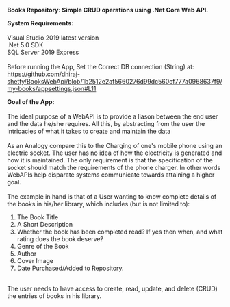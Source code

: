 <b>Books Repository: Simple CRUD operations using .Net Core Web API.</b>

<b>System Requirements:</b> <br>
<br>
Visual Studio 2019 latest version <br>
.Net 5.0 SDK <br>
SQL Server 2019 Express <br>
 <br>
Before running the App, Set the Correct DB connection (String) at: <br>
https://github.com/dhiraj-shetty/BooksWebApi/blob/1b2512e2af5660276d99dc560cf777a0968637f9/my-books/appsettings.json#L11 <br>

<b>Goal of the App:</b> <br>
<br>
The ideal purpose of a WebAPI is to provide a liason between the end user and the data he/she requires. All this, by abstracting from the user the intricacies of what it takes to create and maintain the data <br>
<br>
As an Analogy compare this to the Charging of one's mobile phone using an electric socket. The user has no idea of how the electricity is generated and how it is maintained. The only requirement is that the specification of the socket should match the requirements of the phone charger. In other words WebAPIs help disparate systems communicate towards attaining a higher goal. <br>
<br>
The example in hand is that of a User wanting to know complete details of the books in his/her library, which includes (but is not limited to):
1. The Book Title
2. A Short Description
3. Whether the book has been completed read? If yes then when, and what rating does the book deserve?
4. Genre of the Book
5. Author
6. Cover Image
7. Date Purchased/Added to Repository.
<br>
The user needs to have access to create, read, update, and delete (CRUD) the entries of books in his library.

